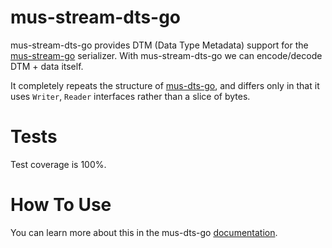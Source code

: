 # mus-stream-dts-go
mus-stream-dts-go provides DTM (Data Type Metadata) support for the 
[mus-stream-go](https://github.com/mus-format/mus-stream-go) serializer. With 
mus-stream-dts-go we can encode/decode DTM + data itself.

It completely repeats the structure of [mus-dts-go](https://github.com/mus-format/mus-dts-go), 
and differs only in that it uses `Writer`, `Reader` interfaces rather than а 
slice of bytes.

# Tests
Test coverage is 100%.

# How To Use
You can learn more about this in the mus-dts-go [documentation](https://github.com/mus-format/mus-dts-go#how-to-use).